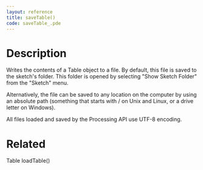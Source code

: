 ```yaml
---
layout: reference
title: saveTable()
code: saveTable_.pde
---
```


# Description

Writes the contents of a Table object to a file. By default, this file is saved to the sketch's folder. This folder is opened by selecting "Show Sketch Folder" from the "Sketch" menu.

Alternatively, the file can be saved to any location on the computer by using an absolute path (something that starts with / on Unix and Linux, or a drive letter on Windows).

All files loaded and saved by the Processing API use UTF-8 encoding.

# Related

Table
loadTable()
